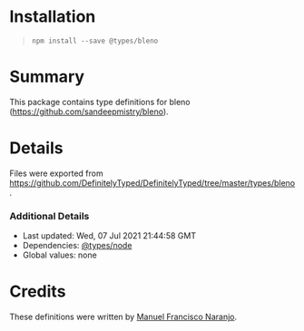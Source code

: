 # Installation
> `npm install --save @types/bleno`

# Summary
This package contains type definitions for bleno (https://github.com/sandeepmistry/bleno).

# Details
Files were exported from https://github.com/DefinitelyTyped/DefinitelyTyped/tree/master/types/bleno.

### Additional Details
 * Last updated: Wed, 07 Jul 2021 21:44:58 GMT
 * Dependencies: [@types/node](https://npmjs.com/package/@types/node)
 * Global values: none

# Credits
These definitions were written by [Manuel Francisco Naranjo](naranjo.manuel@gmail.com).
